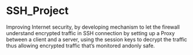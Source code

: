 # SSH_Project
Improving Internet security, by developing mechanism to let the firewall understand encrypted traffic in SSH connection by setting up a Proxy between a client and a server, using the session keys to decrypt the traffic thus allowing encrypted traffic that’s monitored andonly safe.
